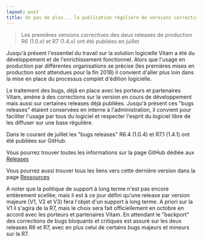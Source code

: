 ```yaml
---
layout: post
title: Un pas de plus... la publication régulière de versions correctives
---
```


> Les premières versions correctives des deux releases de production R6 (1.0.x) et R7 (1.4.x) ont été publiées en juillet

Jusqu'à présent l'essentiel du travail sur la solution logicielle Vitam a été du développement et de l'enrichissement fonctionnel.
Alors que l'usage en production par différentes organisations se précise (les premières mises en production sont attendues pour la fin 2018) 
il convient d'aller plus loin dans la mise en place du processus complet d'édition logicielle.

Le traitement des bugs, déjà en place avec les porteurs et partenaires Vitam, amène à des corrections
sur la version en cours de développement mais aussi sur certaines releases déjà publiées. 
Jusqu'à présent ces "bugs releases" étaient conservées en interne à l'administration, il convient pour faciliter 
l'usage par tous du logiciel et respecter l'esprit du logiciel libre de les diffuser sur une base régulière.

Dans le courant de juillet les "bugs releases" R6.4 (1.0.4) et R7.1 (1.4.1) ont été publiées sur GitHub.

Vous pourrez trouver toutes les informations sur la page GitHub dédiée aux [Releases](https://github.com/ProgrammeVitam/vitam/releases)

Vous pourrez aussi trouver tous les liens vers cette dernière version dans la page [Ressources](pages/ressources)

A noter que la politique de support à long terme n'est pas encore entièrement scellée, 
mais il est à ce jour défini qu'une release par version majeure (V1, V2 et V3) fera l'objet d'un support à long terme. 
A priori sur la V1 il s'agira de la R7, mais le choix sera fait officiellement en octobre en accord avec les porteurs et partenaires Vitam.
En attendant le "backport" des corrections de bugs bloquants et critiques est assuré sur les deux releases R6 et R7, 
avec en plus celui de certains bugs majeurs et mineurs sur la R7. 
